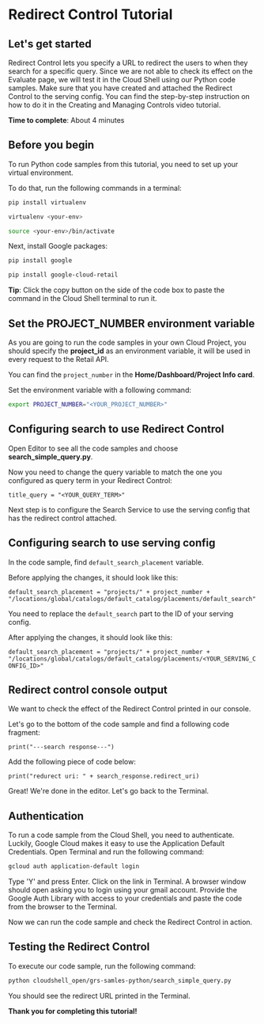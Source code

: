 # **Redirect Control Tutorial**

## Let's get started

Redirect Control lets you specify a URL to redirect the users to when they search for a specific query. 
Since we are not able to check its effect on the Evaluate page, we will test it in the Cloud Shell 
using our Python code samples. Make sure that you have created and attached the Redirect Control
to the serving config. You can find the step-by-step instruction on how to do it in the Creating and Managing Controls video tutorial.

**Time to complete**: About 4 minutes

## Before you begin

To run Python code samples from this tutorial, you need to set up your virtual environment.

To do that, run the following commands in a terminal:
```bash
pip install virtualenv
```
```bash
virtualenv <your-env>
```
```bash
source <your-env>/bin/activate
```
Next, install Google packages:
```bash
pip install google
```
```bash
pip install google-cloud-retail
```

**Tip**: Click the copy button on the side of the code box to paste the command in the Cloud Shell terminal to run it.


## Set the PROJECT_NUMBER environment variable

As you are going to run the code samples in your own Cloud Project, you should specify the **project_id** as an environment variable, it will be used in every request to the Retail API.

You can find the ```project_number``` in the **Home/Dashboard/Project Info card**.

Set the environment variable with a following command:
```bash
export PROJECT_NUMBER="<YOUR_PROJECT_NUMBER>"
```

## Configuring search to use Redirect Control

Open Editor to see all the code samples and choose **search_simple_query.py**. 

Now you need to change the query variable to match the one you configured as query term in
your Redirect Control:

```title_query = "<YOUR_QUERY_TERM>"```

Next step is to configure the Search Service to use the serving config that has the redirect control attached.

## Configuring search to use serving config

In the code sample, find `default_search_placement` variable.

Before applying the changes, it should look like this:

```default_search_placement = "projects/" + project_number + "/locations/global/catalogs/default_catalog/placements/default_search"```

You need to replace the `default_search` part to the ID of your serving config.

After applying the changes, it should look like this:

```default_search_placement = "projects/" + project_number + "/locations/global/catalogs/default_catalog/placements/<YOUR_SERVING_CONFIG_ID>"```

## Redirect control console output

We want to check the effect of the Redirect Control printed in our console. 

Let's go to the bottom of the code sample and find a following code fragment:

```print("---search response---")```

Add the following piece of code below:

```print("redurect uri: " + search_response.redirect_uri)```

Great! We're done in the editor. Let's go  back to the Terminal.

## Authentication

To run a code sample from the Cloud Shell, you need to authenticate. Luckily, Google Cloud
makes it easy to use the Application Default Credentials. Open Terminal and run the following command:
```bash
gcloud auth application-default login
```

Type 'Y' and press Enter. Click on the link in Terminal. A browser window should open asking you to login using your gmail account.
Provide the Google Auth Library with access to your credentials and paste the code from the browser to the Terminal.

Now we can run the code sample and check the Redirect Control in action.

## Testing the Redirect Control

To execute our code sample, run the following command:
```bash
python cloudshell_open/grs-samles-python/search_simple_query.py
```
You should see the redirect URL printed in the Terminal.

**Thank you for completing this tutorial!**
